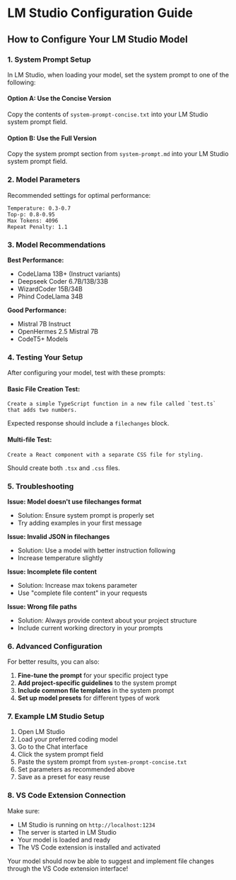 # LM Studio Configuration Guide

## How to Configure Your LM Studio Model

### 1. System Prompt Setup

In LM Studio, when loading your model, set the system prompt to one of the following:

#### Option A: Use the Concise Version
Copy the contents of `system-prompt-concise.txt` into your LM Studio system prompt field.

#### Option B: Use the Full Version  
Copy the system prompt section from `system-prompt.md` into your LM Studio system prompt field.

### 2. Model Parameters

Recommended settings for optimal performance:

```
Temperature: 0.3-0.7
Top-p: 0.8-0.95
Max Tokens: 4096
Repeat Penalty: 1.1
```

### 3. Model Recommendations

**Best Performance:**
- CodeLlama 13B+ (Instruct variants)
- Deepseek Coder 6.7B/13B/33B
- WizardCoder 15B/34B
- Phind CodeLlama 34B

**Good Performance:**
- Mistral 7B Instruct
- OpenHermes 2.5 Mistral 7B
- CodeT5+ Models

### 4. Testing Your Setup

After configuring your model, test with these prompts:

#### Basic File Creation Test:
```
Create a simple TypeScript function in a new file called `test.ts` that adds two numbers.
```

Expected response should include a `filechanges` block.

#### Multi-file Test:
```
Create a React component with a separate CSS file for styling.
```

Should create both `.tsx` and `.css` files.

### 5. Troubleshooting

**Issue: Model doesn't use filechanges format**
- Solution: Ensure system prompt is properly set
- Try adding examples in your first message

**Issue: Invalid JSON in filechanges**
- Solution: Use a model with better instruction following
- Increase temperature slightly

**Issue: Incomplete file content**
- Solution: Increase max tokens parameter
- Use "complete file content" in your requests

**Issue: Wrong file paths**
- Solution: Always provide context about your project structure
- Include current working directory in your prompts

### 6. Advanced Configuration

For better results, you can also:

1. **Fine-tune the prompt** for your specific project type
2. **Add project-specific guidelines** to the system prompt
3. **Include common file templates** in the system prompt
4. **Set up model presets** for different types of work

### 7. Example LM Studio Setup

1. Open LM Studio
2. Load your preferred coding model
3. Go to the Chat interface
4. Click the system prompt field
5. Paste the system prompt from `system-prompt-concise.txt`
6. Set parameters as recommended above
7. Save as a preset for easy reuse

### 8. VS Code Extension Connection

Make sure:
- LM Studio is running on `http://localhost:1234`
- The server is started in LM Studio
- Your model is loaded and ready
- The VS Code extension is installed and activated

Your model should now be able to suggest and implement file changes through the VS Code extension interface!
